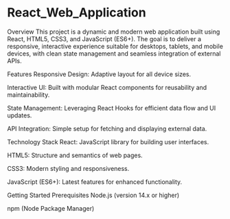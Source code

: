 # React_Web_Application
Overview
This project is a dynamic and modern web application built using React, HTML5, CSS3, and JavaScript (ES6+). The goal is to deliver a responsive, interactive experience suitable for desktops, tablets, and mobile devices, with clean state management and seamless integration of external APIs.

Features
Responsive Design: Adaptive layout for all device sizes.

Interactive UI: Built with modular React components for reusability and maintainability.

State Management: Leveraging React Hooks for efficient data flow and UI updates.

API Integration: Simple setup for fetching and displaying external data.

Technology Stack
React: JavaScript library for building user interfaces.

HTML5: Structure and semantics of web pages.

CSS3: Modern styling and responsiveness.

JavaScript (ES6+): Latest features for enhanced functionality.

Getting Started
Prerequisites
Node.js (version 14.x or higher)

npm (Node Package Manager)
